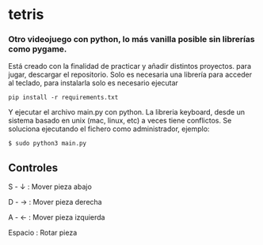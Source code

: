 # tetris
### Otro videojuego con python, lo más vanilla posible sin librerías como pygame.

Está creado con la finalidad de practicar y añadir distintos proyectos. 
para jugar, descargar el repositorio. Solo es necesaria una librería para acceder al teclado, para instalarla solo es necesario ejecutar 

```
pip install -r requirements.txt
```

Y ejecutar el archivo main.py con python. La libreria keyboard, desde un sistema basado en unix (mac, linux, etc) a veces tiene conflictos. Se soluciona ejecutando el fichero como administrador, ejemplo:

```
$ sudo python3 main.py
```

## Controles 

S - ↓ : Mover pieza abajo 

D - → : Mover pieza derecha

A - ← : Mover pieza izquierda 

Espacio : Rotar pieza
